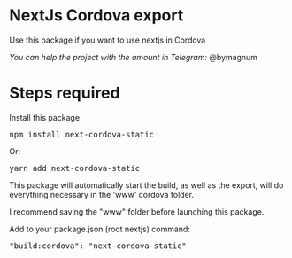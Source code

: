 # NextJs Cordova export

Use this package if you want to use nextjs in Cordova

_You can help the project with the amount in Telegram:_ @bymagnum

# Steps required

Install this package 
<pre>
npm install next-cordova-static
</pre>

Or:
<pre>
yarn add next-cordova-static
</pre>


This package will automatically start the build, as well as the export, will do everything necessary in the 'www' cordova folder.

I recommend saving the "www" folder before launching this package.

Add to your package.json (root nextjs) command:

<pre>
"build:cordova": "next-cordova-static"
</pre>



